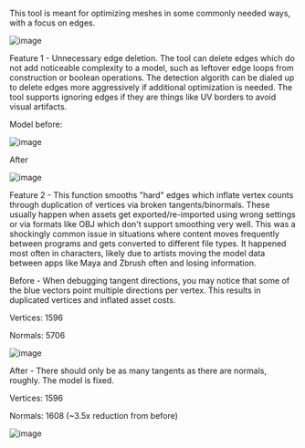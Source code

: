 This tool is meant for optimizing meshes in some commonly needed ways, with a focus on edges.  


![image](https://github.com/RawMeat3000/edge_optimizer/assets/5659157/2d19e334-c832-4f13-8d18-5c51e704a668)

Feature 1 - Unnecessary edge deletion. The tool can delete edges which do not add noticeable complexity to a model, such as leftover edge loops from construction or boolean operations. The detection algorith can be dialed up to delete edges more aggressively if additional optimization is needed. The tool supports ignoring edges if they are things like UV borders to avoid visual artifacts. 
   
Model before:

![image](https://github.com/RawMeat3000/edge_optimizer/assets/5659157/4026a5bc-16b5-43d3-b2bd-cda8fe29d594)

After

![image](https://github.com/RawMeat3000/edge_optimizer/assets/5659157/f616f859-031a-4d64-92c1-ca1b94dcdf82)


Feature 2 - This function smooths "hard" edges which inflate vertex counts through duplication of vertices via broken tangents/binormals. These usually happen when assets get exported/re-imported using wrong settings or via formats like OBJ which don't support smoothing very well. This was a shockingly common issue in situations where content moves frequently between programs and gets converted to different file types. It happened most often in characters, likely due to artists moving the model data between apps like Maya and Zbrush often and losing information. 

Before - When debugging tangent directions, you may notice that some of the blue vectors point multiple directions per vertex. This results in duplicated vertices and inflated asset costs. 

Vertices: 1596

Normals: 5706

![image](https://github.com/RawMeat3000/edge_optimizer/assets/5659157/b28648d4-8bd6-4eb9-a7d9-b4fc95e37d63)


After - There should only be as many tangents as there are normals, roughly. The model is fixed. 

Vertices: 1596

Normals: 1608 (~3.5x reduction from before)

![image](https://github.com/RawMeat3000/edge_optimizer/assets/5659157/a0837c22-d107-45b5-a7e1-346353b8e0fa)
